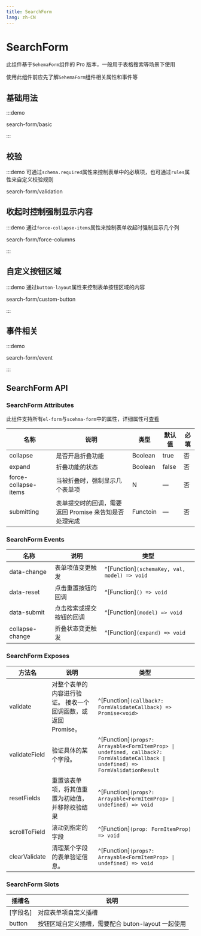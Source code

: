 ```yaml
---
title: SearchForm
lang: zh-CN
---
```


# SearchForm

此组件基于`SehemaForm`组件的 Pro 版本，一般用于表格搜索等场景下使用

使用此组件前应先了解`SehemaForm`组件相关属性和事件等

## 基础用法

:::demo

search-form/basic

:::

## 校验

:::demo 可通过`schema.required`属性来控制表单中的必填项，也可通过`rules`属性来自定义校验规则

search-form/validation

## 收起时控制强制显示内容

:::demo 通过`force-collapse-items`属性来控制表单收起时强制显示几个列

search-form/force-columns

:::

## 自定义按钮区域

:::demo 通过`button-layout`属性来控制表单按钮区域的内容

search-form/custom-button

:::

## 事件相关

:::demo

search-form/event

:::

## SearchForm API

### SearchForm Attributes

此组件支持所有`el-form`与`scehma-form`中的属性，详细属性可[查看](https://element-plus.org/zh-CN/component/form.html#form-attributes)

| 名称                 | 说明                                                  | 类型     | 默认值 | 必填 |
| -------------------- | ----------------------------------------------------- | -------- | ------ | ---- |
| collapse             | 是否开启折叠功能                                      | Boolean  | true   | 否   |
| expand               | 折叠功能的状态                                        | Boolean  | false  | 否   |
| force-collapse-items | 当被折叠时，强制显示几个表单项                        | N        | —      | 否   |
| submitting           | 表单提交时的回调，需要返回 Promise 来告知是否处理完成 | Functoin | —      | 否   |

### SearchForm Events

| 名称            | 说明                     | 类型                                         |
| --------------- | ------------------------ | -------------------------------------------- |
| data-change     | 表单项值变更触发         | ^[Function]`(schemaKey, val, model) => void` |
| data-reset      | 点击重置按钮的回调       | ^[Function]`() => void`                      |
| data-submit     | 点击搜索或提交按钮的回调 | ^[Function]`(model) => void`                 |
| collapse-change | 折叠状态变更触发         | ^[Function]`(expand) => void`                |

### SearchForm Exposes

| 方法名        | 说明                                                          | 类型                                                                                                                              |
| ------------- | ------------------------------------------------------------- | --------------------------------------------------------------------------------------------------------------------------------- |
| validate      | 对整个表单的内容进行验证。 接收一个回调函数，或返回 Promise。 | ^[Function]`(callback?: FormValidateCallback) => Promise<void>`                                                                   |
| validateField | 验证具体的某个字段。                                          | ^[Function]`(props?: Arrayable<FormItemProp> \| undefined, callback?: FormValidateCallback \| undefined) => FormValidationResult` |
| resetFields   | 重置该表单项，将其值重置为初始值，并移除校验结果              | ^[Function]`(props?: Arrayable<FormItemProp> \| undefined) => void`                                                               |
| scrollToField | 滚动到指定的字段                                              | ^[Function]`(prop: FormItemProp) => void`                                                                                         |
| clearValidate | 清理某个字段的表单验证信息。                                  | ^[Function]`(props?: Arrayable<FormItemProp> \| undefined) => void`                                                               |

### SearchForm Slots

| 插槽名   | 说明                                               |
| -------- | -------------------------------------------------- |
| [字段名] | 对应表单项自定义插槽                               |
| button   | 按钮区域自定义插槽，需要配合 buton-layout 一起使用 |
